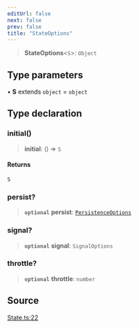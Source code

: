 ```yaml
---
editUrl: false
next: false
prev: false
title: "StateOptions"
---
```


> **StateOptions**\<`S`\>: `Object`

## Type parameters

• **S** extends `object` = `object`

## Type declaration

### initial()

> **initial**: () => `S`

#### Returns

`S`

### persist?

> **`optional`** **persist**: [`PersistenceOptions`](PersistenceOptions.md)

### signal?

> **`optional`** **signal**: `SignalOptions`

### throttle?

> **`optional`** **throttle**: `number`

## Source

[State.ts:22](https://github.com/nodenogg-in/alpha-p2p/blob/2cff8cc/packages/statekit/src/State.ts#L22)
